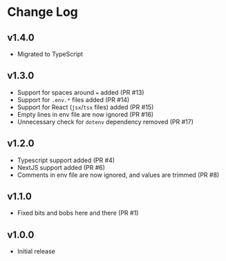 # Change Log

## v1.4.0
- Migrated to TypeScript

## v1.3.0

- Support for spaces around `=` added (PR #13)
- Support for `.env.*` files added (PR #14)
- Support for React (`jsx`/`tsx` files) added (PR #15)
- Empty lines in env file are now ignored (PR #16)
- Unnecessary check for `dotenv` dependency removed (PR #17)

## v1.2.0

- Typescript support added (PR #4)
- NextJS support added (PR #6)
- Comments in env file are now ignored, and values are trimmed (PR #8)

## v1.1.0

- Fixed bits and bobs here and there (PR #1)

## v1.0.0

- Initial release